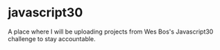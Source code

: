 # javascript30
A place where I will be uploading projects from Wes Bos's Javascript30 challenge to stay accountable.
